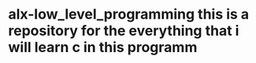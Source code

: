 # alx-low_level_programming this is a repository for the everything that i will learn c in this programm 
